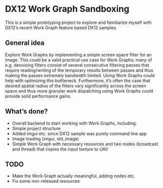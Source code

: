 
# DX12 Work Graph Sandboxing

This is a simple prototyping project to explore and familiarize myself with DX12’s recent Work Graph feature based DX12 samples.

## General idea

Explore Work Graphs by implementing a simple screen space filter for an image. This could be a valid practical use case for Work Graphs: many of e.g. denoising filters consist of several consecutive filtering passes that require reading/writing of the temporary results between passes and thus making the passes extremely bandwidth limited. Using Work Graphs could help with optimizing this bottleneck. Furthermore, it’s often the case that desired spatial radius of the filters vary significantly across the screen space and thus more granular work dispatching using Work Graphs could provide solid performance gains.

## What’s done?

* Overall backend to start working with Work Graphs, including:
* Simple project structure
* Added imgui etc. since DX12 sample was purely command line app
* Image loading (imgui, std_image)
* Simple Work Graph with necessary resources and two nodes (broadcast and thread) that copies the input texture to UAV

## TODO

* Make the Work Graph actually meaningful, adding nodes etc.
* Fix some non-released resources
